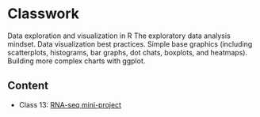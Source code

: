 # Classwork

Data exploration and visualization in R 
The exploratory data analysis mindset. Data visualization best practices. Simple base graphics (including scatterplots, histograms, bar graphs, dot chats, boxplots, and heatmaps). Building more complex charts with ggplot.



## Content
-   Class 13: [RNA-seq mini-project](https://github.com/Shayan-mp/LAB13F/blob/main/CLASS13F.md)
